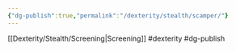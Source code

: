 ```yaml
---
{"dg-publish":true,"permalink":"/dexterity/stealth/scamper/"}
---
```


[[Dexterity/Stealth/Screening\|Screening]]
#dexterity #dg-publish